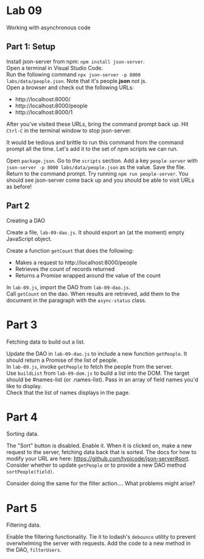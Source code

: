 # Lab 09

Working with asynchronous code

## Part 1: Setup

Install json-server from npm: `npm install json-server`.  
Open a terminal in Visual Studio Code.  
Run the following command `npx json-server -p 8000 labs/data/people.json`. Note that it's people.**json** not js.  
Open a browser and check out the following URLs:

- http://localhost:8000/
- http://localhost:8000/people
- http://localhost:8000/1

After you've visited these URLs, bring the command prompt back up. Hit `Ctrl-C` in the terminal window to stop json-server.

It would be tedious and brittle to run this command from the command prompt all the time. Let's add it to the set of npm scripts we can run.

Open `package.json`. Go to the `scripts` section. Add a key `people-server` with `json-server -p 8000 labs/data/people.json` as the value. Save the file.  
Return to the command prompt. Try running `npm run people-server`. You should see json-server come back up and you should be able to visit URLs as before!

## Part 2

Creating a DAO

Create a file, `lab-09-dao.js`. It should export an (at the moment) empty JavaScript object.

Create a function `getCount` that does the following:

- Makes a request to http://localhost:8000/people
- Retrieves the count of records returned
- Returns a Promise wrapped around the value of the count

In `lab-09.js`, import the DAO from `lab-09-dao.js`.  
Call `getCount` on the dao. When results are retrieved, add them to the document in the paragraph with the `async-status` class.

# Part 3

Fetching data to build out a list.

Update the DAO in `lab-09-dao.js` to include a new function `getPeople`. It should return a Promise of the list of people.  
In `lab-09.js`, invoke `getPeople` to fetch the people from the server.  
Use `buildList` from `lab-09-dom.js` to build a list into the DOM. The target should be #names-list (or .names-list). Pass in an array of field names you'd like to display.  
Check that the list of names displays in the page.

# Part 4

Sorting data.

The "Sort" button is disabled. Enable it. When it is clicked on, make a new request
to the server, fetching data back that is sorted. The docs for how to modify your URL
are here: https://github.com/typicode/json-server#sort. Consider whether to update `getPeople`
or to provide a new DAO method `sortPeople(field)`.

Consider doing the same for the filter action.... What problems might arise?

# Part 5

Filtering data.

Enable the filtering functionality. Tie it to lodash's `debounce` utility to prevent
overwhelming the server with requests. Add the code to a new method in the DAO, `filterUsers`.
